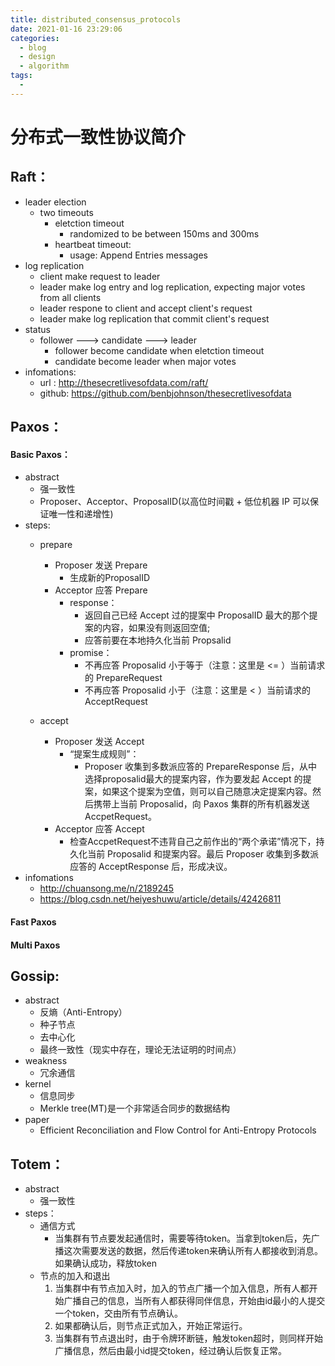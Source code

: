 ```yaml
---
title: distributed_consensus_protocols
date: 2021-01-16 23:29:06
categories:
  - blog
  - design
  - algorithm
tags:
  - 
---
```

# 分布式一致性协议简介

## Raft：
- leader election
	+ two timeouts
		- eletction timeout
			+ randomized to be between 150ms and 300ms
		- heartbeat timeout: 
			+ usage: Append Entries messages
- log replication
	+ client make request to leader
	+ leader make log entry and log replication, expecting major votes from all clients
	+ leader respone to client and accept client's request
	+ leader make log replication that commit client's request
- status
	+ follower ---> candidate ---> leader
		- follower become candidate when eletction timeout
		- candidate become leader when major votes
- infomations:
	+ url	: http://thesecretlivesofdata.com/raft/
	+ github: https://github.com/benbjohnson/thesecretlivesofdata

## Paxos：
#### Basic Paxos：
- abstract
	+ 强一致性
	+ Proposer、Acceptor、ProposalID(以高位时间戳 + 低位机器 IP 可以保证唯一性和递增性)
- steps:
	+ prepare
		- Proposer 发送 Prepare
			+ 生成新的ProposalID
		- Acceptor 应答 Prepare
			+ response：
				- 返回自己已经 Accept 过的提案中 ProposalID 最大的那个提案的内容，如果没有则返回空值;
				- 应答前要在本地持久化当前 Propsalid
			+ promise：
				- 不再应答 Proposalid 小于等于（注意：这里是 <= ）当前请求的 PrepareRequest
				- 不再应答 Proposalid 小于（注意：这里是 < ）当前请求的 AcceptRequest
			
	+ accept
		- Proposer 发送 Accept
			+ “提案生成规则”：
				- Proposer 收集到多数派应答的 PrepareResponse 后，从中选择proposalid最大的提案内容，作为要发起 Accept 的提案，如果这个提案为空值，则可以自己随意决定提案内容。然后携带上当前 Proposalid，向 Paxos 集群的所有机器发送 AccpetRequest。
		- Acceptor 应答 Accept
			+ 检查AccpetRequest不违背自己之前作出的“两个承诺”情况下，持久化当前 Proposalid 和提案内容。最后 Proposer 收集到多数派应答的 AcceptResponse 后，形成决议。
- infomations
	+ http://chuansong.me/n/2189245
	+ https://blog.csdn.net/heiyeshuwu/article/details/42426811
#### Fast Paxos
#### Multi Paxos

## Gossip:
- abstract
	+ 反熵（Anti-Entropy）
	+ 种子节点
	+ 去中心化
	+ 最终一致性（现实中存在，理论无法证明的时间点）
- weakness
	+ 冗余通信
- kernel
	+ 信息同步
	+ Merkle tree(MT)是一个非常适合同步的数据结构
- paper
	+ Efficient Reconciliation and Flow Control for Anti-Entropy Protocols
	

## Totem：
- abstract
	+ 强一致性
- steps：
	+ 通信方式
        - 当集群有节点要发起通信时，需要等待token。当拿到token后，先广播这次需要发送的数据，然后传递token来确认所有人都接收到消息。
		如果确认成功，释放token
	+ 节点的加入和退出
        1. 当集群中有节点加入时，加入的节点广播一个加入信息，所有人都开始广播自己的信息，当所有人都获得同伴信息，开始由id最小的人提交一个token，交由所有节点确认。
	    2. 如果都确认后，则节点正式加入，开始正常运行。
	    3. 当集群有节点退出时，由于令牌环断链，触发token超时，则同样开始广播信息，然后由最小id提交token，经过确认后恢复正常。
